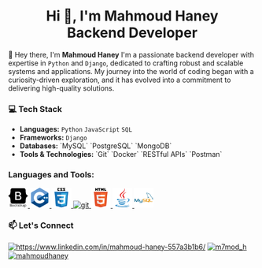 <h1 align="center">Hi 👋, I'm Mahmoud Haney <br> Backend Developer</h1>
<!-- <h3 align="center"><a href="https://mahmoudhaney.me/" target="blank">My Personal Website</a></h3> -->


<!-- <p align="left"> <img src="https://komarev.com/ghpvc/?username=mahmoudhaney&label=Profile%20views&color=0e75b6&style=flat" alt="mahmoudhaney" /> </p> -->
👋 Hey there, I'm **Mahmoud Haney** 
I'm a passionate backend developer with expertise in `Python` and `Django`, dedicated to crafting robust and scalable systems and applications. My journey into the world of    coding began with a curiosity-driven exploration, and it has evolved into a commitment to delivering high-quality solutions.

<h3 align="left">💻 Tech Stack</h3>
<ul>
  <li><b>Languages:</b> <code>Python</code> <code>JavaScript</code> <code>SQL</code> </li>
  <li><b>Frameworks:</b> <code>Django</code></li>
  <li><b>Databases:</b>  `MySQL` `PostgreSQL` `MongoDB`</li>
  <li><b>Tools & Technologies:</b> `Git` `Docker` `RESTful APIs` `Postman` </li>
</ul>


<h3 align="left">Languages and Tools:</h3>
<p align="left"> <a href="https://getbootstrap.com" target="_blank" rel="noreferrer"> <img src="https://raw.githubusercontent.com/devicons/devicon/master/icons/bootstrap/bootstrap-plain-wordmark.svg" alt="bootstrap" width="40" height="40"/> </a> <a href="https://www.w3schools.com/cpp/" target="_blank" rel="noreferrer"> <img src="https://raw.githubusercontent.com/devicons/devicon/master/icons/cplusplus/cplusplus-original.svg" alt="cplusplus" width="40" height="40"/> </a> <a href="https://www.w3schools.com/css/" target="_blank" rel="noreferrer"> <img src="https://raw.githubusercontent.com/devicons/devicon/master/icons/css3/css3-original-wordmark.svg" alt="css3" width="40" height="40"/> </a> <a href="https://git-scm.com/" target="_blank" rel="noreferrer"> <img src="https://www.vectorlogo.zone/logos/git-scm/git-scm-icon.svg" alt="git" width="40" height="40"/> </a> <a href="https://www.w3.org/html/" target="_blank" rel="noreferrer"> <img src="https://raw.githubusercontent.com/devicons/devicon/master/icons/html5/html5-original-wordmark.svg" alt="html5" width="40" height="40"/> </a> <a href="https://www.java.com" target="_blank" rel="noreferrer"> <img src="https://raw.githubusercontent.com/devicons/devicon/master/icons/java/java-original.svg" alt="java" width="40" height="40"/> </a> <a href="https://www.mysql.com/" target="_blank" rel="noreferrer"> <img src="https://raw.githubusercontent.com/devicons/devicon/master/icons/mysql/mysql-original-wordmark.svg" alt="mysql" width="40" height="40"/> </a> </p>

<h3 align="left">📫 Let's Connect</h3>
<p align="left">
<a href="https://www.linkedin.com/in/mahmoud-haney-557a3b1b6/" target="blank"><img align="center" src="https://raw.githubusercontent.com/rahuldkjain/github-profile-readme-generator/master/src/images/icons/Social/linked-in-alt.svg" alt="https://www.linkedin.com/in/mahmoud-haney-557a3b1b6/" height="30" width="40" /></a>
<a href="https://codeforces.com/profile/m7mod_h" target="blank"><img align="center" src="https://raw.githubusercontent.com/rahuldkjain/github-profile-readme-generator/master/src/images/icons/Social/codeforces.svg" alt="m7mod_h" height="30" width="40" /></a>
<a href="https://www.leetcode.com/mahmoudhaney" target="blank"><img align="center" src="https://raw.githubusercontent.com/rahuldkjain/github-profile-readme-generator/master/src/images/icons/Social/leet-code.svg" alt="mahmoudhaney" height="30" width="40" /></a>
</p>
